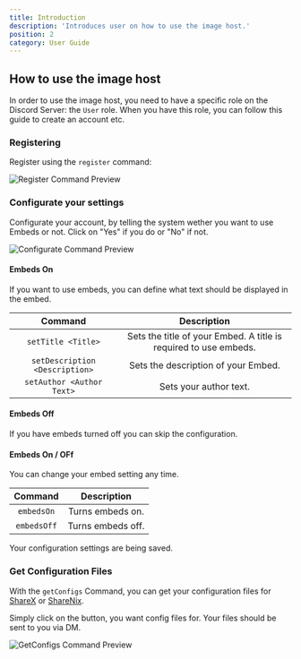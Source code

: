 ```yaml
---
title: Introduction
description: 'Introduces user on how to use the image host.'
position: 2
category: User Guide
---
```


## How to use the image host

In order to use the image host, you need to have a specific role on the Discord Server: the `User` role.
When you have this role, you can follow this guide to create an account etc.

### Registering
Register using the `register` command:

<img alt="Register Command Preview" src="https://i.imgur.com/yrCtqbn.png">

### Configurate your settings
Configurate your account, by telling the system wether you want to use Embeds or not.
Click on "Yes" if you do or "No" if not.

<img alt="Configurate Command Preview" src="https://i.imgur.com/yz8hdgr.png">

#### Embeds On
If you want to use embeds, you can define what text should be displayed in the embed.

| **Command** | **Description** |
| :---------: | :-------------: | 
| `setTitle <Title>` | Sets the title of your Embed. A title is required to use embeds. |
| `setDescription <Description>` | Sets the description of your Embed. |
| `setAuthor <Author Text>` | Sets your author text. |

#### Embeds Off
If you have embeds turned off you can skip the configuration.

#### Embeds On / OFf
You can change your embed setting any time. 

| **Command** | **Description** |
| :---------: | :-------------: | 
| `embedsOn` | Turns embeds on. |
| `embedsOff` | Turns embeds off. |

Your configuration settings are being saved.

### Get Configuration Files
With the `getConfigs` Command, you can get your configuration files for [ShareX](https://getsharex.com/) or [ShareNix](https://github.com/Francesco149/sharenix).

Simply click on the button, you want config files for. Your files should be sent to you via DM.

<img alt="GetConfigs Command Preview" src="https://i.imgur.com/ashXesY.png">
